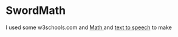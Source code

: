 # SwordMath
I used some w3schools.com
and [Math ](https://developer.mozilla.org/en-US/docs/Web/JavaScript/Reference/Global_Objects/Math/pow)and [text to speech](https://dev.to/asaoluelijah/text-to-speech-in-3-lines-of-javascript-b8h) to make
